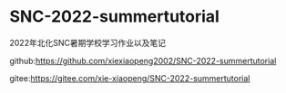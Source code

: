 # SNC-2022-summertutorial
 2022年北化SNC暑期学校学习作业以及笔记

 github:https://github.com/xiexiaopeng2002/SNC-2022-summertutorial
 
 gitee:https://gitee.com/xie-xiaopeng/SNC-2022-summertutorial
